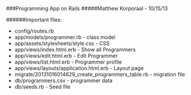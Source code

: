 ###Programming App on Rails
#####Matthew Korporaal - 10/15/13

######Important files:

- config/routes.rb
- app/models/programmer.rb - class model
- app/assets/stylesheets/style.css - CSS
- app/views/index.html.erb - Show all Programmers
- app/views/edit.html.erb - Edit Programmer
- app/views/list.html.erb - Programmer profile
- app/views/layouts/application.html.erb - Layout page
- migrate/20131016014629_create_programmers_table.rb - migration file
- db/programmers.csv - programmer data
- db/seeds.rb - Seed file
